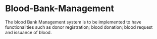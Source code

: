 # Blood-Bank-Management
The blood Bank Management system is to be implemented to have functionalities such as donor registration; blood donation; blood request and issuance of blood.

